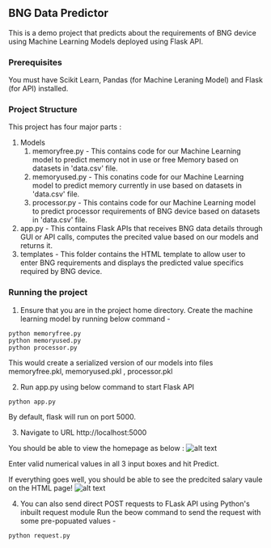 ## BNG Data Predictor
This is a demo project that predicts about the requirements of BNG device using Machine Learning Models deployed using Flask API.

### Prerequisites
You must have Scikit Learn, Pandas (for Machine Leraning Model) and Flask (for API) installed.

### Project Structure
This project has four major parts :
1. Models 
	1. memoryfree.py - This contains code for our Machine Learning model to predict memory not in use or free Memory based on datasets in 'data.csv' file.
	2. memoryused.py - This conatins code for our Machine Learning model to predict memory currently in use based on datasets in 'data.csv' file.
	3. processor.py - This contains code for our Machine Learning model to predict processor requirements of BNG device based on datasets in 'data.csv' file.
2. app.py - This contains Flask APIs that receives BNG data details through GUI or API calls, computes the precited value based on our models and returns it.
3. templates - This folder contains the HTML template to allow user to enter BNG requirements and displays the predicted value specifics required by BNG device.

### Running the project
1. Ensure that you are in the project home directory. Create the machine learning model by running below command -
```
python memoryfree.py
python memoryused.py
python processor.py
```
This would create a serialized version of our models into files memoryfree.pkl, memoryused.pkl , processor.pkl

2. Run app.py using below command to start Flask API
```
python app.py
```
By default, flask will run on port 5000.

3. Navigate to URL http://localhost:5000

You should be able to view the homepage as below :
![alt text](http://www.thepythonblog.com/wp-content/uploads/2019/02/Homepage.png)

Enter valid numerical values in all 3 input boxes and hit Predict.

If everything goes well, you should  be able to see the predcited salary vaule on the HTML page!
![alt text](http://www.thepythonblog.com/wp-content/uploads/2019/02/Result.png)

4. You can also send direct POST requests to FLask API using Python's inbuilt request module
Run the beow command to send the request with some pre-popuated values -
```
python request.py
```
